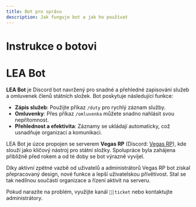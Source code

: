 ```yaml
---
title: Bot pro správu
description: Jak funguje bot a jak ho používat
---
```


# Instrukce o botovi

# LEA Bot

**LEA Bot** je Discord bot navržený pro snadné a přehledné zapisování služeb a omluvenek členů státních složek. Bot poskytuje následující funkce:

- **Zápis služeb**: Použijte příkaz `/duty` pro rychlý záznam služby.
- **Omluvenky**: Přes příkaz `/omluvenka` můžete snadno nahlásit svou nepřítomnost.
- **Přehlednost a efektivita**: Záznamy se ukládají automaticky, což usnadňuje organizaci a komunikaci.

LEA Bot je úzce propojen se serverem **Vegas RP** (Discord: [Vegas RP](https://discord.gg/vgsrp)), kde slouží jako klíčový nástroj pro státní složky. Spolupráce byla zahájena přibližně před rokem a od té doby se bot výrazně vyvíjel. 

Díky aktivní zpětné vazbě od uživatelů a administrátorů Vegas RP bot získal přepracovaný design, nové funkce a lepší uživatelskou přívětivost. Stal se tak nedílnou součástí organizace a řízení aktivit na serveru.

Pokud narazíte na problém, využijte kanál `📨│ticket` nebo kontaktujte administrátory.
